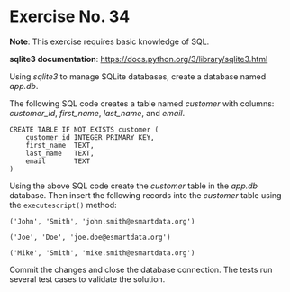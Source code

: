 # Exercise No. 34


**Note**: This exercise requires basic knowledge of SQL.

**sqlite3 documentation**: https://docs.python.org/3/library/sqlite3.html


Using *sqlite3* to manage SQLite databases, create a database named *app.db*.

The following SQL code creates a table named *customer* with columns: *customer_id*, *first_name*, *last_name*, and *email*.


```    
CREATE TABLE IF NOT EXISTS customer (
    customer_id INTEGER PRIMARY KEY,
    first_name  TEXT,
    last_name   TEXT,
    email       TEXT
)
```

Using the above SQL code create the *customer* table in the *app.db* database. Then insert the following records into the *customer* table using the `executescript()` method:

`('John', 'Smith', 'john.smith@esmartdata.org')`

`('Joe', 'Doe', 'joe.doe@esmartdata.org')`

`('Mike', 'Smith', 'mike.smith@esmartdata.org')`


Commit the changes and close the database connection. The tests run several test cases to validate the solution.
